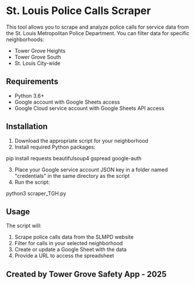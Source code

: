 # St. Louis Police Calls Scraper

This tool allows you to scrape and analyze police calls for service data from the St. Louis Metropolitan Police Department. You can filter data for specific neighborhoods:

- Tower Grove Heights
- Tower Grove South
- St. Louis City-wide

## Requirements

- Python 3.6+
- Google account with Google Sheets access
- Google Cloud service account with Google Sheets API access

## Installation

1. Download the appropriate script for your neighborhood
2. Install required Python packages:

pip install requests beautifulsoup4 gspread google-auth

3. Place your Google service account JSON key in a folder named "credentials" in the same directory as the script
4. Run the script:

python3 scraper_TGH.py

## Usage

The script will:
1. Scrape police calls data from the SLMPD website
2. Filter for calls in your selected neighborhood
3. Create or update a Google Sheet with the data
4. Provide a URL to access the spreadsheet

## Created by Tower Grove Safety App - 2025